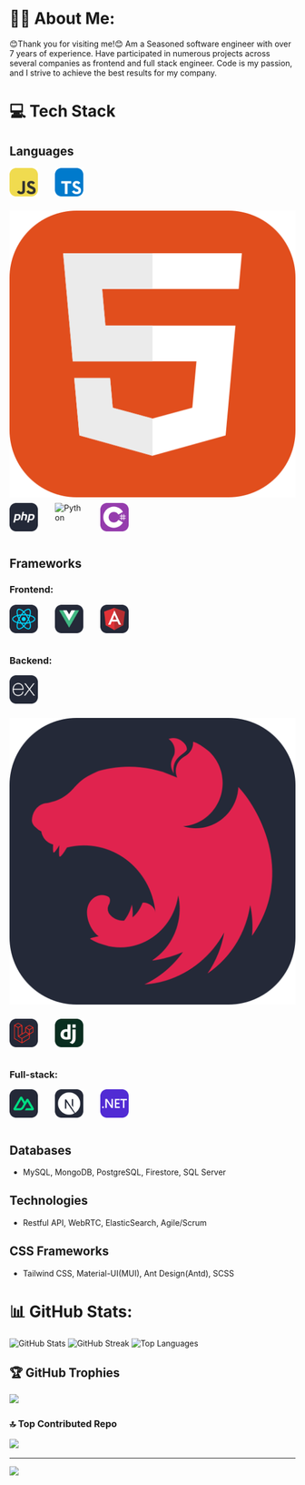 # 👨‍💻 About Me:
😊Thank you for visiting me!😊
Am a Seasoned software engineer with over 7 years of experience.
Have participated in numerous projects across several companies as frontend and full stack engineer.
Code is my passion, and I strive to achieve the best results for my company.

# 💻 Tech Stack

## Languages
<div style="display: flex; flex-wrap: wrap; gap: 10px; justify-content: start">
  <img src="https://raw.githubusercontent.com/tandpfun/skill-icons/main/icons/JavaScript.svg" style="width: 50px; margin-right: 20px; margin-bottom:15px" alt="Javascript" />
  <img src="https://raw.githubusercontent.com/tandpfun/skill-icons/main/icons/TypeScript.svg" style="width: 50px; margin-right: 20px; margin-bottom:15px" alt="Typescript" />
  <img src="https://raw.githubusercontent.com/tandpfun/skill-icons/main/icons/HTML.svg" style=width: 50px!important; margin-right: 20px!important; margin-bottom:15px!important" alt="HTML5" />
  <img src="https://raw.githubusercontent.com/tandpfun/skill-icons/main/icons/PHP-Dark.svg" style="width: 50px; margin-right: 20px; margin-bottom:15px" alt="PHP" />
  <img src="https://github.com/ixrzr/skills-icons/raw/main/icons/python.svg" style="width: 50px; margin-right: 20px; margin-bottom:15px" alt="Python" />
  <img src="https://raw.githubusercontent.com/tandpfun/skill-icons/main/icons/CS.svg" style="width: 50px; margin-right: 20px; margin-bottom:15px" alt="C#" />
</div>

## Frameworks

### **Frontend:**
<div style="display: flex; flex-wrap: wrap; gap: 10px; justify-content: start">
  <img src="https://raw.githubusercontent.com/tandpfun/skill-icons/main/icons/React-Dark.svg" style="width: 50px; margin-right: 20px; margin-bottom:15px" alt="React" />
  <img src="https://raw.githubusercontent.com/tandpfun/skill-icons/main/icons/VueJS-Dark.svg" style="width: 50px; margin-right: 20px; margin-bottom:15px" alt="Vue.js" />
  <img src="https://raw.githubusercontent.com/tandpfun/skill-icons/main/icons/Angular-Dark.svg" style="width: 50px; margin-right: 20px; margin-bottom:15px" alt="Angular" />
</div>

### **Backend:**
<div style="display: flex; flex-wrap: wrap; gap: 10px; justify-content: start">
  <img src="https://raw.githubusercontent.com/tandpfun/skill-icons/main/icons/ExpressJS-Dark.svg" style="width: 50px; margin-right: 20px; margin-bottom:15px" alt="Express.js" />
  <img src="https://raw.githubusercontent.com/tandpfun/skill-icons/main/icons/NestJS-Dark.svg" style="wwidth: 50px; margin-right: 20px; margin-bottom:15px" alt="Nest.js" />
  <img src="https://raw.githubusercontent.com/tandpfun/skill-icons/main/icons/Laravel-Dark.svg" style="width: 50px; margin-right: 20px; margin-bottom:15px" alt="Laravel" />
  <img src="https://raw.githubusercontent.com/tandpfun/skill-icons/main/icons/Django.svg" style="width: 50px; margin-right: 20px; margin-bottom:15px" alt="Django" />
</div> 

### **Full-stack:**
<div style="display: flex; flex-wrap: wrap; gap: 10px; justify-content: start">
  <img src="https://raw.githubusercontent.com/tandpfun/skill-icons/main/icons/NuxtJS-Dark.svg" style="width: 50px; margin-right: 20px; margin-bottom:15px" alt="Nuxt.js" />
  <img src="https://raw.githubusercontent.com/tandpfun/skill-icons/main/icons/NextJS-Dark.svg" style="width: 50px; margin-right: 20px; margin-bottom:15px" alt="Next.js" />
  <img src="https://raw.githubusercontent.com/tandpfun/skill-icons/main/icons/DotNet.svg" style="width: 50px; margin-right: 20px; margin-bottom:15px" alt="ASP.NET core" />
</div>

## Databases
- MySQL, MongoDB, PostgreSQL, Firestore, SQL Server

## Technologies
- Restful API, WebRTC, ElasticSearch, Agile/Scrum

## CSS Frameworks
- Tailwind CSS, Material-UI(MUI), Ant Design(Antd), SCSS

# 📊 GitHub Stats:

![GitHub Stats](https://github-readme-stats.vercel.app/api?username=purity111&theme=dark&hide_border=false&include_all_commits=true&count_private=true&token="")
![GitHub Streak](https://github-readme-streak-stats.herokuapp.com/?user=purity111&theme=dark&hide_border=false)
![Top Languages](https://github-readme-stats.vercel.app/api/top-langs/?username=purity111&theme=dark&hide_border=false&include_all_commits=true&count_private=true&layout=compact)


## 🏆 GitHub Trophies
![](https://github-profile-trophy.vercel.app/?username=purity111&theme=dark&no-frame=false&no-bg=false&margin-w=4)

### 🔝 Top Contributed Repo
![](https://github-contributor-stats.vercel.app/api?username=purity111&limit=5&theme=dark&combine_all_yearly_contributions=true)

---
[![](https://visitcount.itsvg.in/api?id=purity111&label=Tech%20Enthusiasts&color=12&icon=2&pretty=true)](https://visitcount.itsvg.in)
<!-- Proudly created with GPRM ( https://gprm.itsvg.in ) -->
